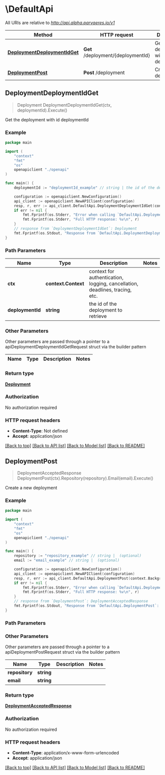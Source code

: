 # \DefaultApi

All URIs are relative to *http://api.alpha.parvaeres.io/v1*

Method | HTTP request | Description
------------- | ------------- | -------------
[**DeploymentDeploymentIdGet**](DefaultApi.md#DeploymentDeploymentIdGet) | **Get** /deployment/{deploymentId} | Get the deployment with id deploymentId
[**DeploymentPost**](DefaultApi.md#DeploymentPost) | **Post** /deployment | Create a new deployment



## DeploymentDeploymentIdGet

> Deployment DeploymentDeploymentIdGet(ctx, deploymentId).Execute()

Get the deployment with id deploymentId

### Example

```go
package main

import (
    "context"
    "fmt"
    "os"
    openapiclient "./openapi"
)

func main() {
    deploymentId := "deploymentId_example" // string | the id of the deployment to retrieve

    configuration := openapiclient.NewConfiguration()
    api_client := openapiclient.NewAPIClient(configuration)
    resp, r, err := api_client.DefaultApi.DeploymentDeploymentIdGet(context.Background(), deploymentId).Execute()
    if err != nil {
        fmt.Fprintf(os.Stderr, "Error when calling `DefaultApi.DeploymentDeploymentIdGet``: %v\n", err)
        fmt.Fprintf(os.Stderr, "Full HTTP response: %v\n", r)
    }
    // response from `DeploymentDeploymentIdGet`: Deployment
    fmt.Fprintf(os.Stdout, "Response from `DefaultApi.DeploymentDeploymentIdGet`: %v\n", resp)
}
```

### Path Parameters


Name | Type | Description  | Notes
------------- | ------------- | ------------- | -------------
**ctx** | **context.Context** | context for authentication, logging, cancellation, deadlines, tracing, etc.
**deploymentId** | **string** | the id of the deployment to retrieve | 

### Other Parameters

Other parameters are passed through a pointer to a apiDeploymentDeploymentIdGetRequest struct via the builder pattern


Name | Type | Description  | Notes
------------- | ------------- | ------------- | -------------


### Return type

[**Deployment**](Deployment.md)

### Authorization

No authorization required

### HTTP request headers

- **Content-Type**: Not defined
- **Accept**: application/json

[[Back to top]](#) [[Back to API list]](../README.md#documentation-for-api-endpoints)
[[Back to Model list]](../README.md#documentation-for-models)
[[Back to README]](../README.md)


## DeploymentPost

> DeploymentAcceptedResponse DeploymentPost(ctx).Repository(repository).Email(email).Execute()

Create a new deployment

### Example

```go
package main

import (
    "context"
    "fmt"
    "os"
    openapiclient "./openapi"
)

func main() {
    repository := "repository_example" // string |  (optional)
    email := "email_example" // string |  (optional)

    configuration := openapiclient.NewConfiguration()
    api_client := openapiclient.NewAPIClient(configuration)
    resp, r, err := api_client.DefaultApi.DeploymentPost(context.Background(), ).Repository(repository).Email(email).Execute()
    if err != nil {
        fmt.Fprintf(os.Stderr, "Error when calling `DefaultApi.DeploymentPost``: %v\n", err)
        fmt.Fprintf(os.Stderr, "Full HTTP response: %v\n", r)
    }
    // response from `DeploymentPost`: DeploymentAcceptedResponse
    fmt.Fprintf(os.Stdout, "Response from `DefaultApi.DeploymentPost`: %v\n", resp)
}
```

### Path Parameters



### Other Parameters

Other parameters are passed through a pointer to a apiDeploymentPostRequest struct via the builder pattern


Name | Type | Description  | Notes
------------- | ------------- | ------------- | -------------
 **repository** | **string** |  | 
 **email** | **string** |  | 

### Return type

[**DeploymentAcceptedResponse**](DeploymentAcceptedResponse.md)

### Authorization

No authorization required

### HTTP request headers

- **Content-Type**: application/x-www-form-urlencoded
- **Accept**: application/json

[[Back to top]](#) [[Back to API list]](../README.md#documentation-for-api-endpoints)
[[Back to Model list]](../README.md#documentation-for-models)
[[Back to README]](../README.md)

